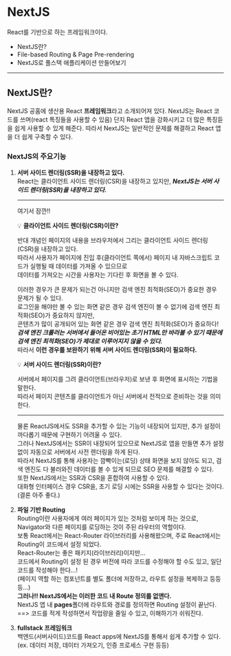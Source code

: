 # NextJS

React를 기반으로 하는 프레임워크이다.

- NextJS란?
- File-based Routing & Page Pre-rendering
- NextJS로 풀스택 애플리케이션 만들어보기

---

## NextJS란?

NextJS 공홈에 생산용 React **프레임워크**라고 소개되어져 있다.
NextJS는 React 코드를 쓰며(react 특징들을 사용할 수 있음) 단지 React 앱을 강화시키고 더 많은 특징듣을 쉽게 사용할 수 있게 해준다.
따라서 NextJS는 일반적인 문제를 해결하고 React 앱을 더 쉽게 구축할 수 있다.

### NextJS의 주요기능

1. **서버 사이드 렌더링(SSR)을 내장하고 있다.**  
   React는 클라이언트 사이드 렌더링(CSR)을 내장하고 있지만, **_NextJS는 서버 사이드 렌더링(SSR)을 내장하고 있다._**

   ***

   여기서 잠깐!!

   💡 **클라이언트 사이드 렌더링(CSR)이란?**

   반대 개념인 페이지의 내용을 브라우저에서 그리는 클라이언트 사이드 렌더링(CSR)을 내장하고 있다.  
   따라서 사용자가 페이지에 진입 후(클라이언트 쪽에서) 페이지 내 자바스크립트 코드가 실행될 때 데이터를 가져올 수 있으므로  
   데이터를 가져오는 시간을 사용자는 기다린 후 화면을 볼 수 있다.

   이러한 경우가 큰 문제가 되는건 아니지만 검색 엔진 최적화(SEO)가 중요한 경우 문제가 될 수 있다.  
   로그인을 해야만 볼 수 있는 화면 같은 경우 검색 엔진이 볼 수 없기에 검색 엔진 최적화(SEO)가 중요하지 않지만,  
   콘텐츠가 많이 공개되어 있는 화면 같은 경우 검색 엔진 최적화(SEO)가 중요하다!  
   **_검색 엔진 크롤러는 서버에서 들어온 비어있는 초기 HTML만 바라볼 수 있기 떄문에 검색 엔진 최적화(SEO)가 제대로 이루어지지 않을 수 있다._**  
   따라서 **이런 경우를 보완하기 위해 서버 사이드 렌더링(SSR)이 필요하다.**

   💡 **서버 사이드 렌더링(SSR)이란?**

   서버에서 페이지를 그려 클라이언트(브라우저)로 보낸 후 화면에 표시하는 기법을 말한다.  
   따라서 페이지 콘텐츠를 클라이언트가 아닌 서버에서 전적으로 준비하는 것을 의미한다.

   ***

   물론 ReactJS에서도 SSR을 추가할 수 있는 기능이 내장되어 있지만, 추가 설정이 까다롭기 때문에 구현하기 어려울 수 있다.  
   그러나 NextJS에서는 SSR이 내장되어 있으므로 NextJS로 앱을 만들면 추가 설정 없이 자동으로 서버에서 사전 렌더링을 하게 된다.  
   따라서 NextJS를 통해 사용자는 깜빡이는(로딩) 상태 화면을 보지 않아도 되고, 검색 엔진도 다 불러와진 데이터를 볼 수 있게 되므로 SEO 문제를 해결할 수 있다.  
   또한 NextJS에서는 SSR과 CSR을 혼합하여 사용할 수 있다.  
   대화형 인터페이스 경우 CSR을, 초기 로딩 시에는 SSR을 사용할 수 있다는 것이다.(결론 아주 좋다.)

2. **파일 기반 Routing**  
   Routing이란 사용자에게 여러 페이지가 있는 것처럼 보이게 하는 것으로, Navigator와 다른 페이지를 로딩하는 것이 주된 라우터의 역할이다.  
   보통 React에서는 React-Router 라이브러리를 사용해왔으며, 주로 React에서는 Routing이 코드에서 설정 되었다.  
   React-Router는 좋은 패키지(라이브러리)이지만...  
   코드에서 Routing이 설정 된 경우 버전에 따라 코드를 수정해야 할 수도 있고, 일단 코드를 작성해야 한다...!  
   (페이지 역할 하는 컴포넌트를 별도 폴더에 저장하고, 라우트 설정을 복제하고 등등등...)  
   **그러나!! NextJS에서는 이러한 코드 내 Route 정의를 없앤다.**  
   NextJS 앱 내 **pages**폴더에 라우트와 경로를 정의하면 Routing 설정이 끝난다.  
   ==> 코드를 적게 작성하면서 작업량을 줄일 수 있고, 이해하기가 쉬워진다.

3. **fullstack 프레임워크**  
   백엔드(서버사이드)코드를 React apps에 NextJS를 통해서 쉽게 추가할 수 있다.  
   (ex. 데이터 저장, 데이터 가져오기, 인증 프로세스 구현 등등)
